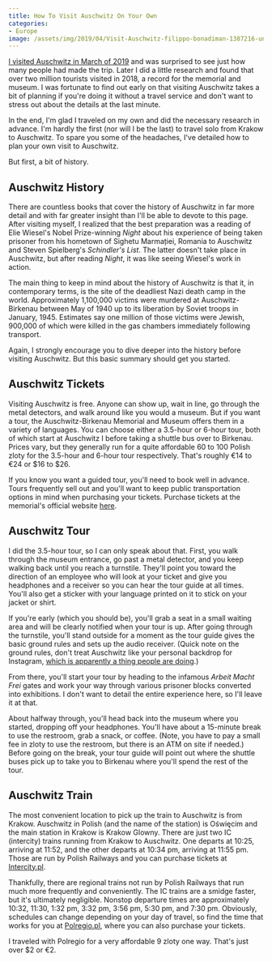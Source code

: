 ```yaml
---
title: How To Visit Auschwitz On Your Own
categories:
- Europe
image: /assets/img/2019/04/Visit-Auschwitz-filippo-bonadiman-1387216-unsplash.jpg
---
```



[I visited Auschwitz in March of 2019](https://withoutapath.com/auschwitz-instagram/) and was surprised to see just how many people had made the trip. Later I did a little research and found that over two million tourists visited in 2018, a record for the memorial and museum. I was fortunate to find out early on that visiting Auschwitz takes a bit of planning if you're doing it without a travel service and don't want to stress out about the details at the last minute. 

In the end, I'm glad I traveled on my own and did the necessary research in advance. I'm hardly the first (nor will I be the last) to travel solo from Krakow to Auschwitz. To spare you some of the headaches, I've detailed how to plan your own visit to Auschwitz.

But first, a bit of history.

<!-- more -->

## Auschwitz History

There are countless books that cover the history of Auschwitz in far more detail and with far greater insight than I'll be able to devote to this page. After visiting myself, I realized that the best preparation was a reading of Elie Wiesel's Nobel Prize-winning _Night_ about his experience of being taken prisoner from his hometown of Sighetu Marmației, Romania to Auschwitz and Steven Spielberg's _Schindler's List_. The latter doesn't take place in Auschwitz, but after reading _Night_, it was like seeing Wiesel's work in action.

The main thing to keep in mind about the history of Auschwitz is that it, in contemporary terms, is the site of the deadliest Nazi death camp in the world. Approximately 1,100,000 victims were murdered at Auschwitz-Birkenau between May of 1940 up to its liberation by Soviet troops in January, 1945. Estimates say one million of those victims were Jewish, 900,000 of which were killed in the gas chambers immediately following transport.

Again, I strongly encourage you to dive deeper into the history before visiting Auschwitz. But this basic summary should get you started.

## Auschwitz Tickets

Visiting Auschwitz is free. Anyone can show up, wait in line, go through the metal detectors, and walk around like you would a museum. But if you want a tour, the Auschwitz-Birkenau Memorial and Museum offers them in a variety of languages. You can choose either a 3.5-hour or 6-hour tour, both of which start at Auschwitz I before taking a shuttle bus over to Birkenau. Prices vary, but they generally run for a quite affordable 60 to 100 Polish zloty for the 3.5-hour and 6-hour tour respectively. That's roughly €14 to €24 or $16 to $26.

If you know you want a guided tour, you'll need to book well in advance. Tours frequently sell out and you'll want to keep public transportation options in mind when purchasing your tickets. Purchase tickets at the memorial's official website [here](https://visit.auschwitz.org/).

## Auschwitz Tour

I did the 3.5-hour tour, so I can only speak about that. First, you walk through the museum entrance, go past a metal detector, and you keep walking back until you reach a turnstile. They'll point you toward the direction of an employee who will look at your ticket and give you headphones and a receiver so you can hear the tour guide at all times. You'll also get a sticker with your language printed on it to stick on your jacket or shirt.

If you're early (which you should be), you'll grab a seat in a small waiting area and will be clearly notified when your tour is up. After going through the turnstile, you'll stand outside for a moment as the tour guide gives the basic ground rules and sets up the audio receiver. (Quick note on the ground rules, don't treat Auschwitz like your personal backdrop for Instagram, [which is apparently a thing people are doing](https://www.unilad.co.uk/news/auschwitz-sends-message-to-people-posing-at-concentration-camp-for-instagram/).)

From there, you'll start your tour by heading to the infamous _Arbeit Macht Frei_ gates and work your way through various prisoner blocks converted into exhibitions. I don't want to detail the entire experience here, so I'll leave it at that.

About halfway through, you'll head back into the museum where you started, dropping off your headphones. You'll have about a 15-minute break to use the restroom, grab a snack, or coffee. (Note, you have to pay a small fee in zloty to use the restroom, but there is an ATM on site if needed.) Before going on the break, your tour guide will point out where the shuttle buses pick up to take you to Birkenau where you'll spend the rest of the tour.

## Auschwitz Train

The most convenient location to pick up the train to Auschwitz is from Krakow. Auschwitz in Polish (and the name of the station) is Oświęcim and the main station in Krakow is Krakow Glowny. There are just two IC (intercity) trains running from Krakow to Auschwitz. One departs at 10:25, arriving at 11:52, and the other departs at 10:34 pm, arriving at 11:55 pm. Those are run by Polish Railways and you can purchase tickets at [Intercity.pl](https://www.intercity.pl/en/).

Thankfully, there are regional trains not run by Polish Railways that run much more frequently and conveniently. The IC trains are a smidge faster, but it's ultimately negligible. Nonstop departure times are approximately 10:32, 11:30, 1:32 pm, 3:32 pm, 3:56 pm, 5:30 pm, and 7:30 pm. Obviously, schedules can change depending on your day of travel, so find the time that works for you at [Polregio.pl](https://polregio.pl/en/), where you can also purchase your tickets.

I traveled with Polregio for a very affordable 9 zloty one way. That's just over $2 or €2.

